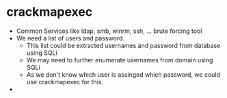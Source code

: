 # crackmapexec

* Common Services like ldap, smb, winrm, ssh, ... brute forcing tool
* We need a list of users and password.
  * This list could be extracted usernames and password from database using SQLi
  * We may need to further enumerate usernames from domain using SQLi
  * As we don't know which user is assinged which password, we could use crackmapexec for this.
* 
